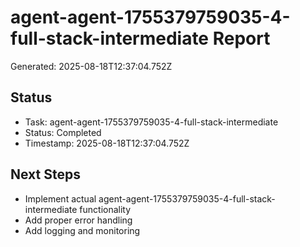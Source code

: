 # agent-agent-1755379759035-4-full-stack-intermediate Report

Generated: 2025-08-18T12:37:04.752Z

## Status
- Task: agent-agent-1755379759035-4-full-stack-intermediate
- Status: Completed
- Timestamp: 2025-08-18T12:37:04.752Z

## Next Steps
- Implement actual agent-agent-1755379759035-4-full-stack-intermediate functionality
- Add proper error handling
- Add logging and monitoring
